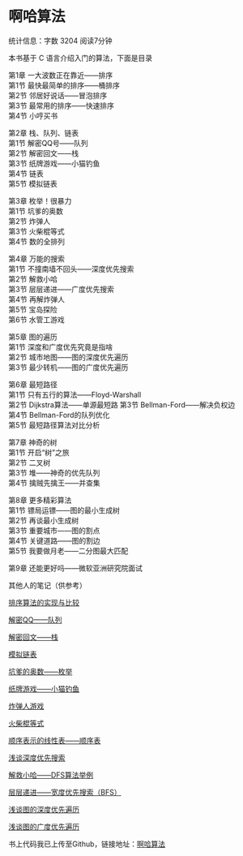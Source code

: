 # 啊哈算法

统计信息：字数 3204  阅读7分钟


本书基于 C 语言介绍入门的算法，下面是目录

第1章  一大波数正在靠近——排序  
    第1节  最快最简单的排序——桶排序  
    第2节  邻居好说话——冒泡排序  
    第3节  最常用的排序——快速排序  
    第4节  小哼买书

第2章  栈、队列、链表  
    第1节  解密QQ号——队列  
    第2节  解密回文——栈  
    第3节  纸牌游戏——小猫钓鱼  
    第4节  链表  
    第5节  模拟链表

第3章  枚举！很暴力  
    第1节  坑爹的奥数  
    第2节  炸弹人  
    第3节  火柴棍等式  
    第4节  数的全排列

第4章  万能的搜索  
    第1节  不撞南墙不回头——深度优先搜索  
    第2节  解救小哈  
    第3节  层层递进——广度优先搜索  
    第4节  再解炸弹人  
    第5节  宝岛探险  
    第6节  水管工游戏

第5章  图的遍历  
    第1节  深度和广度优先究竟是指啥  
    第2节  城市地图——图的深度优先遍历  
    第3节  最少转机——图的广度优先遍历

第6章  最短路径  
    第1节  只有五行的算法——Floyd-Warshall  
    第2节  Dijkstra算法——单源最短路
    第3节  Bellman-Ford——解决负权边  
    第4节  Bellman-Ford的队列优化  
    第5节  最短路径算法对比分析

第7章  神奇的树  
    第1节  开启“树”之旅  
    第2节  二叉树  
    第3节  堆——神奇的优先队列  
    第4节  擒贼先擒王——并查集

第8章  更多精彩算法  
    第1节  镖局运镖——图的最小生成树  
    第2节  再谈最小生成树  
    第3节  重要城市——图的割点  
    第4节  关键道路——图的割边  
    第5节  我要做月老——二分图最大匹配

第9章  还能更好吗——微软亚洲研究院面试







其他人的笔记（供参考）

[排序算法的实现与比较](http://www.cnblogs.com/OctoptusLian/p/6663869.html)

[解密QQ——队列](http://www.cnblogs.com/OctoptusLian/p/6664560.html)

[解密回文——栈](http://www.cnblogs.com/OctoptusLian/p/6664686.html)

[模拟链表](http://www.cnblogs.com/OctoptusLian/p/6664847.html)

[坑爹的奥数——枚举](http://www.cnblogs.com/OctoptusLian/p/6675885.html)

[纸牌游戏——小猫钓鱼](http://www.cnblogs.com/OctoptusLian/p/6686759.html)

[炸弹人游戏](http://www.cnblogs.com/OctoptusLian/p/6785418.html)

[火柴棍等式](http://www.cnblogs.com/OctoptusLian/p/6785522.html)

[顺序表示的线性表——顺序表](http://www.cnblogs.com/OctoptusLian/p/7173339.html)

[浅谈深度优先搜索](http://www.cnblogs.com/OctoptusLian/p/7428362.html)

[解救小哈——DFS算法举例](http://www.cnblogs.com/OctoptusLian/p/7429645.html)

[层层递进——宽度优先搜索（BFS）](http://www.cnblogs.com/OctoptusLian/p/7463051.html)

[浅谈图的深度优先遍历](http://www.cnblogs.com/OctoptusLian/p/8260173.html)

[浅谈图的广度优先遍历](http://www.cnblogs.com/OctoptusLian/p/8277247.html)

书上代码我已上传至Github，链接地址：[啊哈算法](https://github.com/programming-book-practice/AhaAlgorithms)
